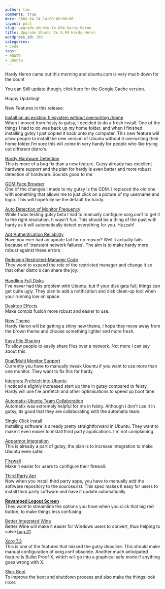 ```yaml
---
author: tim
comments: true
date: 2008-04-24 14:09:00+00:00
layout: post
slug: upgrade-ubuntu-to-804-hardy-heron
title: Upgrade Ubuntu to 8.04 Hardy Heron
wordpress_id: 109
categories:
- Code
tags:
- HOWTO
- ubuntu
---
```


Hardy Heron came out this morning and ubuntu.com is very much down for the count
  
  

You can Still update though, click [here](http://72.14.205.104/search?q=cache:maBlktBTwPAJ:www.ubuntu.com/getubuntu/upgrading+upgrade+ubuntu&hl=en&ct=clnk&cd=1&gl=us&client=firefox-a) for the Google Cache version.  
  


Happy Updating!
  
  


New Features in this release:
  
  
[Install on an existing filesystem without overwriting /home](https://wiki.ubuntu.com/UbiquityPreserveHome)  
When I moved from feisty to gutsy, I decided to do a fresh install. One of the things I had to do was back up my home folder, and when I finished installing gutsy I just copied it back onto my computer. This new feature will allow people to install the new version of Ubuntu without it overwriting their home folder.I'm sure this will come in very handy for people who like trying out different distro's.  
  
[Hardy Hardware Detection](https://wiki.ubuntu.com/DesktopTeam/Specs/HardyHardwareDetection)  
This is more of a bug fix than a new feature. Gutsy already has excellent hardware support and the plan for hardy is even better and more robust detection of hardware. Sounds good to me.
  
  
[GDM Face Browser](https://wiki.ubuntu.com/DesktopTeam/Specs/GdmFaceBrowser)  
One of the changes I made to my gutsy is the GDM. I replaced the old one with something that allows me to just click on a picture of my username and login. This will hopefully be the default for hardy.

  
  
[Auto Detection of Monitor Frequency](https://wiki.ubuntu.com/X/AutodetectMonitorFrequency)  
While I was testing gutsy beta I had to manually configure xorg.conf to get it to the right resolution. It wasn't fun. This should be a thing of the past with hardy as it will automatically detect everything for you. Huzzah!
  
  
[Apt Authentication Reliability](https://wiki.ubuntu.com/AptAuthenticationReliability)  
Have you ever had an update fail for no reason? Well it actually fails because of 'transient network failures'. The aim is to make hardy more robust against these errors.
  
  
[Redesign Restricted-Manager Code](https://wiki.ubuntu.com/DesktopTeam/Specs/RestrictedManagerRewrite)  
They want to expand the role of the restricted manager and change it so that other distro's can share the joy.  
[  
Handling Full Disks](https://wiki.ubuntu.com/HardyFullDiskHandling)  
I've never had this problem with Ubuntu, but if your disk gets full, things can get quite ugly. They plan to add a notification and disk clean-up tool when your running low on space.

  
  
[Desktop Effects](https://wiki.ubuntu.com/DesktopTeam/Specs/HardyDesktopEffects)  
Make compiz fusion more robust and easier to use.
  
  
[New Theme](https://wiki.ubuntu.com/DesktopTeam/Specs/HardyTheme)  
Hardy Heron will be getting a shiny new theme, I hope they move away from the brown theme and choose something lighter and more fresh.
  
  
[Easy File Sharing](https://wiki.ubuntu.com/EasyFileSharing)  
To allow people to easily share files over a network. Not more I can say about this.
  
  
[Dual/Multi Monitor Support](https://blueprints.launchpad.net/ubuntu/+spec/multi-monitor-config)  
Currently you have to manually tweak Ubuntu if you want to use more than one monitor. They want to fix this for hardy.
  
  
[Integrate Prefetch into Ubuntu](https://wiki.ubuntu.com/DesktopTeam/Specs/Prefetch)  
I noticed a slightly increased start up time in gutsy compared to feisty. Hardy will use file prefetch and other optimisations to speed up boot time.

  
  
[Automatix-Ubuntu Team Collaboration](https://wiki.ubuntu.com/Automatix/Ubuntu_Team_Collaboration?highlight=%20automatix%20#81830218674224151)  
Automatix was extremely helpful for me in feisty. Although I don't use it in gutsy, its good that they are collaborating with the automatix team.
  
  
[Single Click Install](https://wiki.ubuntu.com/SingleClickInstall)  
Installing software is already pretty straightforward in Ubuntu. They want to make it even easier to install third party applications. I'm not complaining.
  
  
[Apparmor Integration](https://wiki.ubuntu.com/HardyAppArmor)  
This is already a part of gutsy, the plan is to increase integration to make Ubuntu even safer.
  
  
[Firewall](https://blueprints.launchpad.net/ubuntu/+spec/ubuntu-firewall)  
Make it easier for users to configure their firewall.
  
  
[Third Party Apt](https://blueprints.launchpad.net/ubuntu/+spec/third-party-apt)  
Now when you install third party apps, you have to manually add the software repository to the sources.list. This spec makes it easy for users to install third party software and have it update automatically.

  
  
[**Revamped Logout Screen**](https://wiki.ubuntu.com/DesktopTeam/Specs/ExitStrategy)  
They want to streamline the options you have when you click that big red button, to make things less confusing.
  
  
[Better Integrated Wine](https://blueprints.launchpad.net/ubuntu/+spec/better-integrated-wine)  
Better Wine will make it easier for Windows users to convert, thus helping to solve [bug #1](https://blueprints.launchpad.net/bugs/1).
  
  
[Xorg 7.3](https://wiki.ubuntu.com/Xorg7.3Integration)  
This is one of the features that missed the gutsy deadline. This should make manual configuration of xorg.conf obsolete. Another much anticipated feature is Bullet Proof X, which will go into a graphical safe mode if anything goes wrong with X.
  
  
[Slick Boot](https://wiki.ubuntu.com/SlickBoot)  
To improve the boot and shutdown process and also make the things look nicer.
